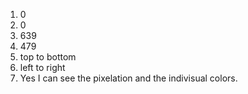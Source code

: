 1. 0
2. 0
3. 639
4. 479
5. top to bottom
6. left to right
7. Yes I can see the pixelation and the indivisual colors. 